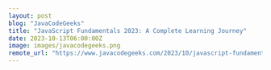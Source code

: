```yaml
---
layout: post
blog: "JavaCodeGeeks"
title: "JavaScript Fundamentals 2023: A Complete Learning Journey"
date: 2023-10-13T06:00:00Z
image: images/javacodegeeks.png
remote_url: "https://www.javacodegeeks.com/2023/10/javascript-fundamentals-2023-a-complete-learning-journey.html"
---
```

